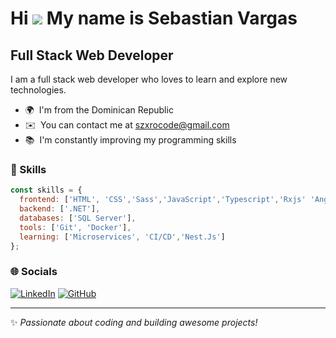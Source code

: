 Hi ![](https://user-images.githubusercontent.com/18350557/176309783-0785949b-9127-417c-8b55-ab5a4333674e.gif) My name is Sebastian Vargas
========================================================================================================================================

**Full Stack Web Developer**
------------------------

I am a full stack web developer who loves to learn and explore new technologies.

* 🌍  I'm from the Dominican Republic
* ✉️  You can contact me at [szxrocode@gmail.com](mailto:szxrocode@gmail.com)
* 📚  I'm constantly improving my programming skills

### 🚀 Skills

```js
const skills = {
  frontend: ['HTML', 'CSS','Sass','JavaScript','Typescript','Rxjs' 'Angular'],
  backend: ['.NET'],
  databases: ['SQL Server'],
  tools: ['Git', 'Docker'],
  learning: ['Microservices', 'CI/CD','Nest.Js']
};
```

### 🌐 Socials

[![LinkedIn](https://img.shields.io/badge/LinkedIn-0077B5?style=for-the-badge&logo=linkedin&logoColor=white)](https://www.linkedin.com/in/yourprofile)
[![GitHub](https://img.shields.io/badge/GitHub-181717?style=for-the-badge&logo=github&logoColor=white)](https://github.com/yourusername)

---

✨ _Passionate about coding and building awesome projects!_

